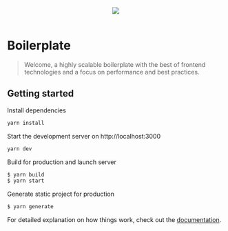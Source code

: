 <p align="center">
  <br /><br/>
  <img src="https://avatars.githubusercontent.com/u/107417814" />
  <br /><br/>
</p>

# Boilerplate

> Welcome, a highly scalable boilerplate with the best of frontend technologies and a focus on performance and best practices.

## Getting started

Install dependencies

```bash
yarn install
```

Start the development server on http://localhost:3000

```bash
yarn dev
```

Build for production and launch server

```bash
$ yarn build
$ yarn start
```

Generate static project for production

```bash
$ yarn generate
```

For detailed explanation on how things work, check out the [documentation](https://nuxtjs.org).

#
